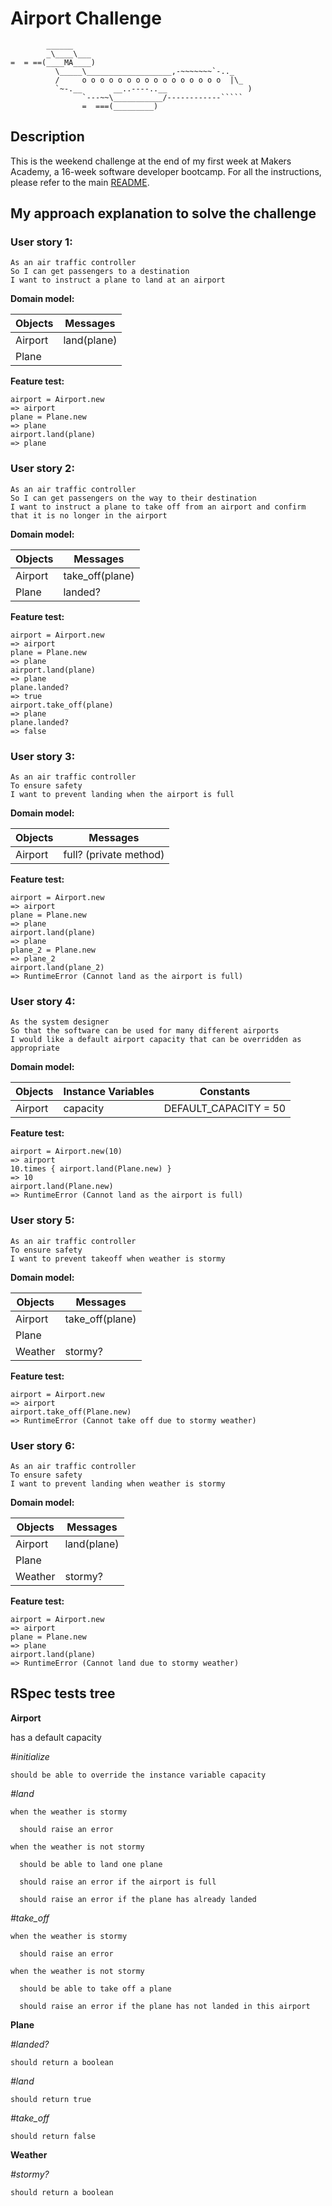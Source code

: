 Airport Challenge
=================

```
        ______
        _\____\___
=  = ==(____MA____)
          \_____\___________________,-~~~~~~~`-.._
          /     o o o o o o o o o o o o o o o o  |\_
          `~-.__       __..----..__                  )
                `---~~\___________/------------`````
                =  ===(_________)

```

Description
---------

This is the weekend challenge at the end of my first week at Makers Academy, a 16-week software developer bootcamp. For all the instructions, please refer to the main [README](https://github.com/AndreaDiotallevi/airport_challenge/blob/master/README.md).

My approach explanation to solve the challenge
-----

### User story 1:

```
As an air traffic controller 
So I can get passengers to a destination 
I want to instruct a plane to land at an airport
```

**Domain model:**

**Objects** | **Messages**
----------- | ---
Airport     | land(plane)
Plane       |

**Feature test:**

```
airport = Airport.new
=> airport
plane = Plane.new
=> plane
airport.land(plane)
=> plane
```

### User story 2:

```
As an air traffic controller 
So I can get passengers on the way to their destination 
I want to instruct a plane to take off from an airport and confirm that it is no longer in the airport
```

**Domain model:**

**Objects** | **Messages**
----------- | ---
Airport     | take_off(plane)
Plane       | landed?

**Feature test:**

```
airport = Airport.new
=> airport
plane = Plane.new
=> plane
airport.land(plane)
=> plane
plane.landed?
=> true
airport.take_off(plane)
=> plane
plane.landed?
=> false
```

### User story 3:

```
As an air traffic controller 
To ensure safety 
I want to prevent landing when the airport is full 
```

**Domain model:**

**Objects** | **Messages**
----------- | ---
Airport     | full? (private method)

**Feature test:**

```
airport = Airport.new
=> airport
plane = Plane.new
=> plane
airport.land(plane)
=> plane
plane_2 = Plane.new
=> plane_2
airport.land(plane_2)
=> RuntimeError (Cannot land as the airport is full)
```

### User story 4:

```
As the system designer
So that the software can be used for many different airports
I would like a default airport capacity that can be overridden as appropriate
```

**Domain model:**

**Objects** | **Instance Variables** | **Constants**
----------- | ---------------------- | ---
Airport     | capacity               | DEFAULT_CAPACITY = 50

**Feature test:**

```
airport = Airport.new(10)
=> airport
10.times { airport.land(Plane.new) }
=> 10
airport.land(Plane.new)
=> RuntimeError (Cannot land as the airport is full)
```

### User story 5:

```
As an air traffic controller 
To ensure safety 
I want to prevent takeoff when weather is stormy 
```

**Domain model:**

**Objects** | **Messages**
----------- | ---
Airport     | take_off(plane)
Plane       |
Weather     | stormy?

**Feature test:**

```
airport = Airport.new
=> airport
airport.take_off(Plane.new)
=> RuntimeError (Cannot take off due to stormy weather)
```

### User story 6:

```
As an air traffic controller 
To ensure safety 
I want to prevent landing when weather is stormy 
```

**Domain model:**

**Objects** | **Messages**
----------- | ---
Airport     | land(plane)
Plane       |
Weather     | stormy?

**Feature test:**

```
airport = Airport.new
=> airport
plane = Plane.new
=> plane
airport.land(plane)
=> RuntimeError (Cannot land due to stormy weather)
```

RSpec tests tree
---------

**Airport**

  has a default capacity

  *#initialize*

    should be able to override the instance variable capacity

  *#land*

    when the weather is stormy

      should raise an error

    when the weather is not stormy

      should be able to land one plane

      should raise an error if the airport is full

      should raise an error if the plane has already landed

  *#take_off*

    when the weather is stormy

      should raise an error

    when the weather is not stormy

      should be able to take off a plane

      should raise an error if the plane has not landed in this airport

**Plane**

  *#landed?*

    should return a boolean

  *#land*

    should return true

  *#take_off*

    should return false

**Weather**

  *#stormy?*
  
    should return a boolean